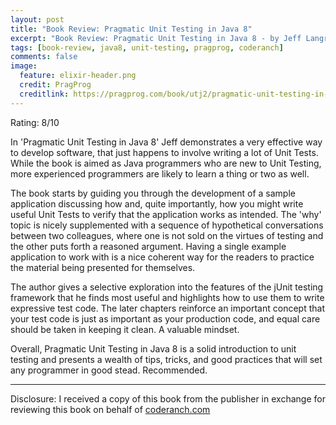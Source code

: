 ```yaml
---
layout: post
title: "Book Review: Pragmatic Unit Testing in Java 8"
excerpt: "Book Review: Pragmatic Unit Testing in Java 8 - by Jeff Langr"
tags: [book-review, java8, unit-testing, pragprog, coderanch]
comments: false
image:
  feature: elixir-header.png
  credit: PragProg
  creditlink: https://pragprog.com/book/utj2/pragmatic-unit-testing-in-java-8-with-junit
---
```


Rating: 8/10

In 'Pragmatic Unit Testing in Java 8' Jeff demonstrates a very effective way to develop software, that just happens to involve writing a lot of Unit Tests. While the book is aimed as Java programmers who are new to Unit Testing, more experienced programmers are likely to learn a thing or two as well.

The book starts by guiding you through the development of a sample application discussing how and, quite importantly, how you might write useful Unit Tests to verify that the application works as intended. The 'why' topic is nicely supplemented with a sequence of hypothetical conversations between two colleagues, where one is not sold on the virtues of testing and the other puts forth a reasoned argument. Having a single example application to work with is a nice coherent way for the readers to practice the material being presented for themselves.

The author gives a selective exploration into the features of the jUnit testing framework that he finds most useful and highlights how to use them to write expressive test code. The later chapters reinforce an important concept that your test code is just as important as your production code, and equal care should be taken in keeping it clean. A valuable mindset.

Overall, Pragmatic Unit Testing in Java 8 is a solid introduction to unit testing and presents a wealth of tips, tricks, and good practices that will set any programmer in good stead. Recommended. 

***

Disclosure: I received a copy of this book from the publisher in exchange for reviewing this book on behalf of <a href="http://www.coderanch.com/">coderanch.com</a>
